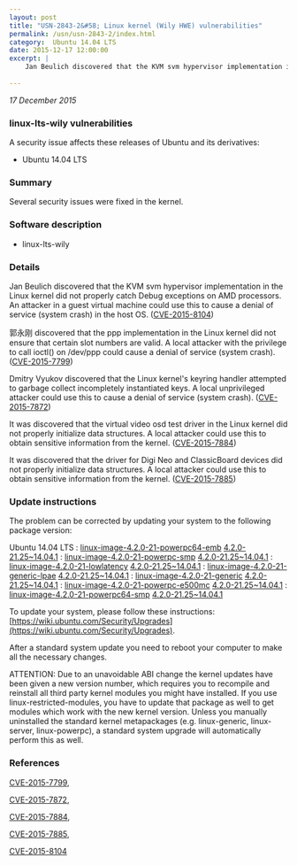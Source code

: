 ```yaml
---
layout: post
title: "USN-2843-2&#58; Linux kernel (Wily HWE) vulnerabilities"
permalink: /usn/usn-2843-2/index.html
category:  Ubuntu 14.04 LTS
date: 2015-12-17 12:00:00
excerpt: |
    Jan Beulich discovered that the KVM svm hypervisor implementation in the Linux kernel did not properly catch Debug exceptions on AMD processors. An attacker in a guest virtual machine could use this to cause a denial of service (system crash) in the host OS. ([CVE-2015-8104](http://people.ubuntu.com/~ubuntu-security/cve/CVE-2015-8104))
    
--- 
```

 
 

*17 December 2015*

### linux-lts-wily vulnerabilities

A security issue affects these releases of Ubuntu and its derivatives:

* Ubuntu 14.04 LTS

### Summary

Several security issues were fixed in the kernel. 

### Software description

* linux-lts-wily 

### Details

Jan Beulich discovered that the KVM svm hypervisor implementation in the Linux kernel did not properly catch Debug exceptions on AMD processors. An attacker in a guest virtual machine could use this to cause a denial of service (system crash) in the host OS. ([CVE-2015-8104](http://people.ubuntu.com/~ubuntu-security/cve/CVE-2015-8104))

郭永刚 discovered that the ppp implementation in the Linux kernel did not ensure that certain slot numbers are valid. A local attacker with the privilege to call ioctl() on /dev/ppp could cause a denial of service (system crash). ([CVE-2015-7799](http://people.ubuntu.com/~ubuntu-security/cve/CVE-2015-7799))

Dmitry Vyukov discovered that the Linux kernel&#39;s keyring handler attempted to garbage collect incompletely instantiated keys. A local unprivileged attacker could use this to cause a denial of service (system crash). ([CVE-2015-7872](http://people.ubuntu.com/~ubuntu-security/cve/CVE-2015-7872))

It was discovered that the virtual video osd test driver in the Linux kernel did not properly initialize data structures. A local attacker could use this to obtain sensitive information from the kernel. ([CVE-2015-7884](http://people.ubuntu.com/~ubuntu-security/cve/CVE-2015-7884))

It was discovered that the driver for Digi Neo and ClassicBoard devices did not properly initialize data structures. A local attacker could use this to obtain sensitive information from the kernel. ([CVE-2015-7885](http://people.ubuntu.com/~ubuntu-security/cve/CVE-2015-7885)) 

### Update instructions

The problem can be corrected by updating your system to the following package version:

Ubuntu 14.04 LTS
 : [linux-image-4.2.0-21-powerpc64-emb](https://launchpad.net/ubuntu/+source/linux-lts-wily) <span> [4.2.0-21.25~14.04.1](https://launchpad.net/ubuntu/+source/linux-lts-wily/4.2.0-21.25~14.04.1) </span> 
 : [linux-image-4.2.0-21-powerpc-smp](https://launchpad.net/ubuntu/+source/linux-lts-wily) <span> [4.2.0-21.25~14.04.1](https://launchpad.net/ubuntu/+source/linux-lts-wily/4.2.0-21.25~14.04.1) </span> 
 : [linux-image-4.2.0-21-lowlatency](https://launchpad.net/ubuntu/+source/linux-lts-wily) <span> [4.2.0-21.25~14.04.1](https://launchpad.net/ubuntu/+source/linux-lts-wily/4.2.0-21.25~14.04.1) </span> 
 : [linux-image-4.2.0-21-generic-lpae](https://launchpad.net/ubuntu/+source/linux-lts-wily) <span> [4.2.0-21.25~14.04.1](https://launchpad.net/ubuntu/+source/linux-lts-wily/4.2.0-21.25~14.04.1) </span> 
 : [linux-image-4.2.0-21-generic](https://launchpad.net/ubuntu/+source/linux-lts-wily) <span> [4.2.0-21.25~14.04.1](https://launchpad.net/ubuntu/+source/linux-lts-wily/4.2.0-21.25~14.04.1) </span> 
 : [linux-image-4.2.0-21-powerpc-e500mc](https://launchpad.net/ubuntu/+source/linux-lts-wily) <span> [4.2.0-21.25~14.04.1](https://launchpad.net/ubuntu/+source/linux-lts-wily/4.2.0-21.25~14.04.1) </span> 
 : [linux-image-4.2.0-21-powerpc64-smp](https://launchpad.net/ubuntu/+source/linux-lts-wily) <span> [4.2.0-21.25~14.04.1](https://launchpad.net/ubuntu/+source/linux-lts-wily/4.2.0-21.25~14.04.1) </span> 

To update your system, please follow these instructions: [https://wiki.ubuntu.com/Security/Upgrades](https://wiki.ubuntu.com/Security/Upgrades).

After a standard system update you need to reboot your computer to make all the necessary changes.

ATTENTION: Due to an unavoidable ABI change the kernel updates have been given a new version number, which requires you to recompile and reinstall all third party kernel modules you might have installed. If you use linux-restricted-modules, you have to update that package as well to get modules which work with the new kernel version. Unless you manually uninstalled the standard kernel metapackages (e.g. linux-generic, linux-server, linux-powerpc), a standard system upgrade will automatically perform this as well. 

### References

 
 [CVE-2015-7799](http://people.ubuntu.com/~ubuntu-security/cve/CVE-2015-7799), 

 [CVE-2015-7872](http://people.ubuntu.com/~ubuntu-security/cve/CVE-2015-7872), 

 [CVE-2015-7884](http://people.ubuntu.com/~ubuntu-security/cve/CVE-2015-7884), 

 [CVE-2015-7885](http://people.ubuntu.com/~ubuntu-security/cve/CVE-2015-7885), 

 [CVE-2015-8104](http://people.ubuntu.com/~ubuntu-security/cve/CVE-2015-8104)
 

